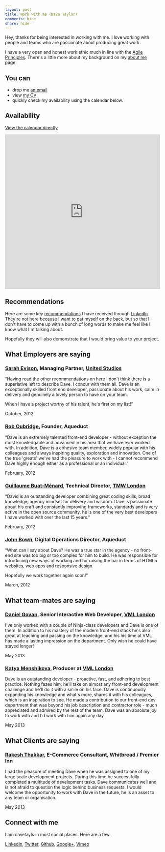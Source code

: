 ```yaml
---
layout: post
title: Work with me (Dave Taylor)
comments: hide
share: hide
---
```


Hey, thanks for being interested in working with me. I love working with
people and teams who are passionate about producing great work.

I have a very open and honest work ethic much in line with the
[Agile Principles](http://agilemanifesto.org/principles.html). There's
a little more about my background on my [about me](/davetayls) page.

## You can
 - drop me [an email](mailto:dave.taylor@pogokid.com)
 - view [my CV](/cv)
 - quickly check my availability using the calendar below.

## Availability
[View the calendar directly](https://www.google.com/calendar/embed?mode=WEEK&amp;height=600&amp;wkst=2&amp;bgcolor=%23FFFFFF&amp;src=43997nha4g9al5mmd24ok3qdcg%40group.calendar.google.com&amp;color=%232F6309&amp;ctz=Europe%2FLondon)

<iframe src="https://www.google.com/calendar/embed?mode=MONTH&amp;height=600&amp;wkst=2&amp;bgcolor=%23FFFFFF&amp;src=43997nha4g9al5mmd24ok3qdcg%40group.calendar.google.com&amp;color=%232F6309&amp;ctz=Europe%2FLondon" frameborder="0" width="100%" height="500" style="border: solid 1px #ccc;"><!-- --></iframe>


## Recommendations

Here are some key [recommendations](http://www.linkedin.com/profile/view?id=41712048#recommendations) I have received through [LinkedIn](http://www.linkedin.com/in/davetayls). They're not here because I want to pat myself on the back, but so that I don't have to come up with a bunch of long words to make me feel like I know what I'm talking about.

Hopefully they will also demonstrate that I would bring value to your project.


## What Employers are saying

### [Sarah Evison](uk.linkedin.com/pub/sarah-evison/1/9a2/7a0), Managing Partner, [United Studios](http://unitedstudios.com)

“Having read the other recommendations on here I don't think there is a superlative left to describe Dave. I concur with them all. Dave is an exceptionally skilled front end developer, passionate about his work, calm in delivery and genuinely a lovely person to have on your team.

When I have a project worthy of his talent, he's first on my list!”

October, 2012

### [Rob Oubridge](http://www.linkedin.com/pub/rob-oubridge/1/167/845), Founder, Aqueduct

“Dave is an extremely talented front-end developer - without exception the most knowledgable and advanced in his area that we have ever worked with. In addition, Dave is a cohesive team member, widely popular with his colleagues and always inspiring quality, exploration and innovation. One of the true 'greats' we've had the pleasure to work with - I cannot recommend Dave highly enough either as a professional or an individual.”

February, 2012

### [Guillaume Buat-Ménard](http://www.linkedin.com/in/buatmenard), Technical Director, [TMW London](http://www.tmw.co.uk)

“David is an outstanding developer combining great coding skills, broad knowledge, agency mindset for delivery and wisdom. Dave is passionate about his craft and constantly improving frameworks, standards and is very active in the open source community, he is one of the very best developers I have worked with over the last 15 years.”

February, 2012

### [John Bown](http://www.linkedin.com/in/johnbown), Digital Operations Director, Aqueduct

“What can I say about Dave? He was a true star in the agency - no front-end site was too big or too complex for him to build. He was responsible for introducing new ways of working and for raising the bar in terms of HTML5 websites, web apps and responsive design.

Hopefully we work together again soon!”

March, 2012


## What team-mates are saying

### [Daniel Govan](http://uk.linkedin.com/pub/daniel-govan/1/751/922/), Senior Interactive Web Developer, [VML London](http://london.vml.com)

I've only worked with a couple of Ninja-class developers and Dave is one of them. In addition to his mastery of the modern front-end stack he's also great at teaching and passing on the knowledge, and his his time at VML has made a lasting impression on the department. Only wish he could have stayed longer!

May 2013

### [Katya Menshikova](http://uk.linkedin.com/in/katyamenshikova/), Producer at [VML London](http://london.vml.com)

Dave is an outstanding developer - proactive, fast, and adhering to best practice. Nothing fazes him; he'll take on almost any front-end development challenge and he'll do it with a smile on his face. Dave is continuously expanding his knowledge and what's more, shares it with his colleagues, which is an inspiration to see. He made a contribution to our front-end dev department that was beyond his job description and contractor role - much appreciated and admired by the rest of the team. Dave was an absolute joy to work with and I'd work with him again any day.

May 2013


## What Clients are saying

### [Rakesh Thakkar](http://uk.linkedin.com/pub/rakesh-thakkar/14/3a2/64a/), E-Commerce Consultant, Whitbread / Premier Inn

I had the pleasure of meeting Dave when he was assigned to one of my large scale development projects. During this time he successfully completed a multitude of development tasks. Dave communicates well and is not afraid to question the logic behind business requests. I would welcome the opportunity to work with Dave in the future, he is an asset to any team or organisation.

May 2013



## Connect with me

I am davetayls in most social places. Here are a few.

[LinkedIn](http://www.linkedin.com/in/davetayls),
[Twitter](http://twitter.com/davetayls),
[Github](http://github.com/davetayls),
[Google+](https://plus.google.com/103477668197991622209),
[Vimeo](https://vimeo.com/davetayls)

